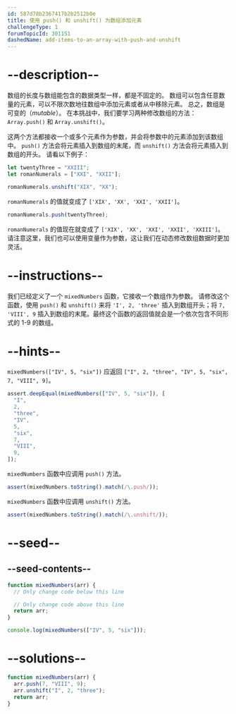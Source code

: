 ```yaml
---
id: 587d78b2367417b2b2512b0e
title: 使用 push() 和 unshift() 为数组添加元素
challengeType: 1
forumTopicId: 301151
dashedName: add-items-to-an-array-with-push-and-unshift
---
```


# --description--

数组的长度与数组能包含的数据类型一样，都是不固定的。 数组可以包含任意数量的元素，可以不限次数地往数组中添加元素或者从中移除元素。 总之，数组是可变的（<dfn>mutable</dfn>）。 在本挑战中，我们要学习两种修改数组的方法：`Array.push()` 和 `Array.unshift()`。

这两个方法都接收一个或多个元素作为参数，并会将参数中的元素添加到该数组中。 `push()` 方法会将元素插入到数组的末尾，而 `unshift()` 方法会将元素插入到数组的开头。 请看以下例子：

```js
let twentyThree = "XXIII";
let romanNumerals = ["XXI", "XXII"];

romanNumerals.unshift("XIX", "XX");
```

`romanNumerals` 的值就变成了 `['XIX', 'XX', 'XXI', 'XXII']`。

```js
romanNumerals.push(twentyThree);
```

`romanNumerals` 的值现在就变成了 `['XIX', 'XX', 'XXI', 'XXII', 'XXIII']`。 请注意这里，我们也可以使用变量作为参数，这让我们在动态修改数组数据时更加灵活。

# --instructions--

我们已经定义了一个 `mixedNumbers` 函数，它接收一个数组作为参数。 请修改这个函数，使用 `push()` 和 `unshift()` 来将 `'I', 2, 'three'` 插入到数组开头；将 `7, 'VIII', 9` 插入到数组的末尾。最终这个函数的返回值就会是一个依次包含不同形式的 1-9 的数组。

# --hints--

`mixedNumbers(["IV", 5, "six"])` 应返回 `["I", 2, "three", "IV", 5, "six", 7, "VIII", 9]`。

```js
assert.deepEqual(mixedNumbers(["IV", 5, "six"]), [
  "I",
  2,
  "three",
  "IV",
  5,
  "six",
  7,
  "VIII",
  9,
]);
```

`mixedNumbers` 函数中应调用 `push()` 方法。

```js
assert(mixedNumbers.toString().match(/\.push/));
```

`mixedNumbers` 函数中应调用 `unshift()` 方法。

```js
assert(mixedNumbers.toString().match(/\.unshift/));
```

# --seed--

## --seed-contents--

```js
function mixedNumbers(arr) {
  // Only change code below this line

  // Only change code above this line
  return arr;
}

console.log(mixedNumbers(["IV", 5, "six"]));
```

# --solutions--

```js
function mixedNumbers(arr) {
  arr.push(7, "VIII", 9);
  arr.unshift("I", 2, "three");
  return arr;
}
```

